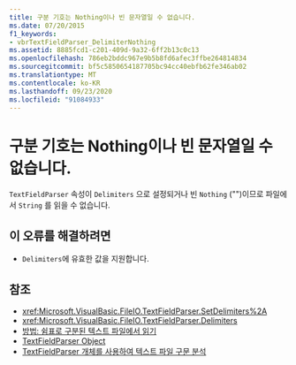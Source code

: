 ```yaml
---
title: 구분 기호는 Nothing이나 빈 문자열일 수 없습니다.
ms.date: 07/20/2015
f1_keywords:
- vbrTextFieldParser_DelimiterNothing
ms.assetid: 8885fcd1-c201-409d-9a32-6ff2b13c0c13
ms.openlocfilehash: 786eb2bddc967e9b5b8fd6afec3ffbe264814834
ms.sourcegitcommit: bf5c5850654187705bc94cc40ebfb62fe346ab02
ms.translationtype: MT
ms.contentlocale: ko-KR
ms.lasthandoff: 09/23/2020
ms.locfileid: "91084933"
---
```

# <a name="a-delimiter-cannot-be-nothing-or-an-empty-string"></a>구분 기호는 Nothing이나 빈 문자열일 수 없습니다.

`TextFieldParser` 속성이 `Delimiters` 으로 설정되거나 빈 `Nothing` ("")이므로 파일에서 `String` 를 읽을 수 없습니다.  
  
## <a name="to-correct-this-error"></a>이 오류를 해결하려면  
  
- `Delimiters`에 유효한 값을 지원합니다.  
  
## <a name="see-also"></a>참조

- <xref:Microsoft.VisualBasic.FileIO.TextFieldParser.SetDelimiters%2A>
- <xref:Microsoft.VisualBasic.FileIO.TextFieldParser.Delimiters>
- [방법: 쉼표로 구분된 텍스트 파일에서 읽기](../developing-apps/programming/drives-directories-files/how-to-read-from-comma-delimited-text-files.md)
- [TextFieldParser Object](../language-reference/objects/textfieldparser-object.md)
- [TextFieldParser 개체를 사용하여 텍스트 파일 구문 분석](../developing-apps/programming/drives-directories-files/parsing-text-files-with-the-textfieldparser-object.md)
